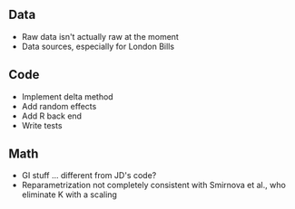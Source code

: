 ## Data
* Raw data isn't actually raw at the moment
* Data sources, especially for London Bills

## Code
* Implement delta method
* Add random effects
* Add R back end
* Write tests

## Math
* GI stuff ... different from JD's code?
* Reparametrization not completely consistent with
  Smirnova et al., who eliminate K with a scaling
